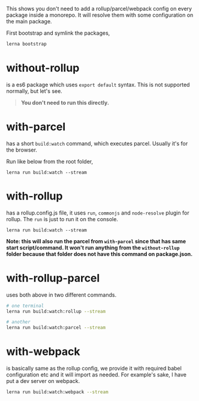 This shows you don't need to add a rollup/parcel/webpack config on every package inside a monorepo. It will resolve them with some configuration on the main package.

First bootstrap and symlink the packages,

```sh
lerna bootstrap
```

# without-rollup

is a es6 package which uses `export default` syntax. This is not supported normally, but let's see.

> **You don't need to run this directly.**

# with-parcel

has a short `build:watch` command, which executes parcel. Usually it's for the browser.

Run like below from the root folder,

```
lerna run build:watch --stream
```

# with-rollup

has a rollup.config.js file, it uses `run`, `commonjs` and `node-resolve` plugin for rollup. The `run` is just to run it on the console.

```
lerna run build:watch --stream
```

**Note: this will also run the parcel from `with-parcel` since that has same start script/command. It won't run anything from the `without-rollup` folder because that folder does not have this command on package.json.**

# with-rollup-parcel

uses both above in two different commands.

```sh
# one terminal
lerna run build:watch:rollup --stream

# another
lerna run build:watch:parcel --stream
```

# with-webpack

is basically same as the rollup config, we provide it with required babel configuration etc and it will import as needed. For example's sake, I have put a dev server on webpack.

```sh
lerna run build:watch:webpack --stream
```

